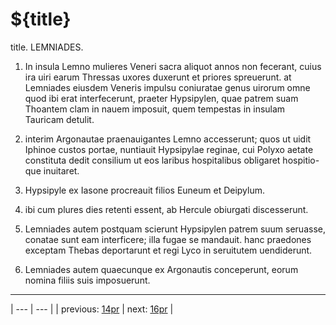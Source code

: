 # ${title}

title. LEMNIADES.



1. In insula Lemno mulieres Veneri sacra aliquot annos non fecerant, cuius ira uiri earum Thressas uxores duxerunt et priores spreuerunt. at Lemniades eiusdem Veneris impulsu coniuratae genus uirorum omne quod ibi erat interfecerunt, praeter Hypsipylen, quae patrem suam Thoantem clam in nauem imposuit, quem tempestas in insulam Tauricam detulit.



2. interim Argonautae praenauigantes Lemno accesserunt; quos ut uidit Iphinoe custos portae, nuntiauit Hypsipylae reginae, cui Polyxo aetate constituta dedit consilium ut eos laribus hospitalibus obligaret hospitio-que inuitaret.



3. Hypsipyle ex Iasone procreauit filios Euneum et Deipylum.



4. ibi cum plures dies retenti essent, ab Hercule obiurgati discesserunt.



5. Lemniades autem postquam scierunt Hypsipylen patrem suum seruasse, conatae sunt eam interficere; illa fugae se mandauit. hanc praedones exceptam Thebas deportarunt et regi Lyco in seruitutem uendiderunt.



6. Lemniades autem quaecunque ex Argonautis conceperunt, eorum nomina filiis suis imposuerunt.



---

| --- | --- |
| previous: [14pr](../14pr/) | next: [16pr](../16pr/) |